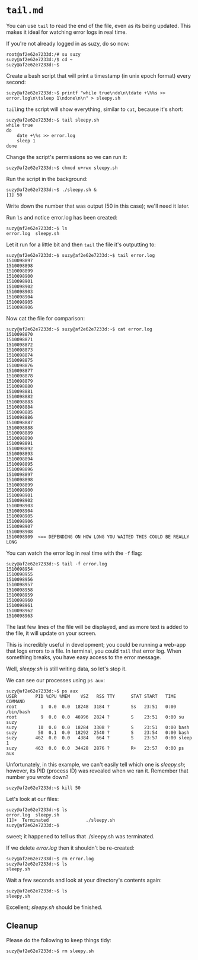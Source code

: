 `tail.md`
=========

You can use `tail` to read the end of the file, even as its being updated. This makes it ideal for watching error logs in real time.

If you're not already logged in as suzy, do so now:

```
root@af2e62e7233d:/# su suzy
suzy@af2e62e7233d:/$ cd ~
suzy@af2e62e7233d:~$ 
```

Create a bash script that will print a timestamp (in unix epoch format) every second:

```
suzy@af2e62e7233d:~$ printf "while true\ndo\n\tdate +\%%s >> error.log\n\tsleep 1\ndone\n\n" > sleepy.sh
```

`tail`ing the script will show everything, similar to `cat`, because it's short:

```
suzy@af2e62e7233d:~$ tail sleepy.sh 
while true
do
    date +\%s >> error.log
    sleep 1
done

```


Change the script's permissions so we can run it:

```
suzy@af2e62e7233d:~$ chmod u+rwx sleepy.sh
```

Run the script in the background:

```
suzy@af2e62e7233d:~$ ./sleepy.sh &
[1] 50
```

Write down the number that was output (50 in this case); we'll need it later.

Run `ls` and notice error.log has been created:

```
suzy@af2e62e7233d:~$ ls
error.log  sleepy.sh
```

Let it run for a little bit and then `tail` the file it's outputting to:

```
suzy@af2e62e7233d:~$ suzy@af2e62e7233d:~$ tail error.log
1510098897
1510098898
1510098899
1510098900
1510098901
1510098902
1510098903
1510098904
1510098905
1510098906
```

Now cat the file for comparison:

```
suzy@af2e62e7233d:~$ suzy@af2e62e7233d:~$ cat error.log
1510098870
1510098871
1510098872
1510098873
1510098874
1510098875
1510098876
1510098877
1510098878
1510098879
1510098880
1510098881
1510098882
1510098883
1510098884
1510098885
1510098886
1510098887
1510098888
1510098889
1510098890
1510098891
1510098892
1510098893
1510098894
1510098895
1510098896
1510098897
1510098898
1510098899
1510098900
1510098901
1510098902
1510098903
1510098904
1510098905
1510098906
1510098907
1510098908
1510098909  <== DEPENDING ON HOW LONG YOU WAITED THIS COULD BE REALLY LONG
```

You can watch the error log in real time with the `-f` flag:

```
suzy@af2e62e7233d:~$ tail -f error.log 
1510098954
1510098955
1510098956
1510098957
1510098958
1510098959
1510098960
1510098961
1510098962
1510098963
```

The last few lines of the file will be displayed, and as more text is added to the file, it will update on your screen.

This is incredibly useful in development; you could be running a web-app that logs errors to a file. In terminal, you could `tail` that error log. When something breaks, you have easy access to the error message.

Well, _sleepy.sh_ is still writing data, so let's stop it.

We can see our processes using `ps aux`:

```
suzy@af2e62e7233d:~$ ps aux
USER       PID %CPU %MEM    VSZ   RSS TTY      STAT START   TIME COMMAND
root         1  0.0  0.0  18248  3184 ?        Ss   23:51   0:00 /bin/bash
root         9  0.0  0.0  46996  2824 ?        S    23:51   0:00 su suzy
suzy        10  0.0  0.0  18284  3308 ?        S    23:51   0:00 bash
suzy        50  0.1  0.0  18292  2540 ?        S    23:54   0:00 bash
suzy       462  0.0  0.0   4384   664 ?        S    23:57   0:00 sleep 1
suzy       463  0.0  0.0  34428  2876 ?        R+   23:57   0:00 ps aux
```

Unfortunately, in this example, we can't easily tell which one is _sleepy.sh_; however, its PID (process ID) was revealed when we ran it. Remember that number you wrote down?

```
suzy@af2e62e7233d:~$ kill 50
```

Let's look at our files:

```
suzy@af2e62e7233d:~$ ls
error.log  sleepy.sh
[1]+  Terminated              ./sleepy.sh
suzy@af2e62e7233d:~$ 
```

sweet; it happened to tell us that ./sleepy.sh was terminated.

If we delete _error.log_ then it shouldn't be re-created:

```
suzy@af2e62e7233d:~$ rm error.log 
suzy@af2e62e7233d:~$ ls
sleepy.sh
```

Wait a few seconds and look at your directory's contents again:

```
suzy@af2e62e7233d:~$ ls
sleepy.sh
```

Excellent; _sleepy.sh_ should be finished.



Cleanup
-------

Please do the following to keep things tidy:

```
suzy@af2e62e7233d:~$ rm sleepy.sh
```

